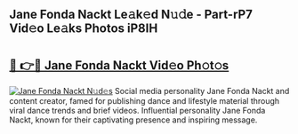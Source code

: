 ## Jane Fonda Nackt Le𝚊k𝚎d N𝚞𝚍e - Part-rP7 Vid𝚎o Le𝚊ks Photos iP8IH

# <h2><a href="http://fb03ts.evod.top/?m=Jane+Fonda+Nackt">🔗 👉🔴 Jane Fonda Nackt Vid𝚎o Ph𝚘t𝚘s</a></h2>

[![Jane Fonda Nackt N𝚞d𝚎s](https://i.imgur.com/8V9OHl7.gif)](http://fb03ts.evod.top/?m=Jane+Fonda+Nackt)
Social media personality Jane Fonda Nackt and content creator, famed for publishing dance and lifestyle material through viral dance trends and brief videos. Influential personality Jane Fonda Nackt, known for their captivating presence and inspiring message. 
